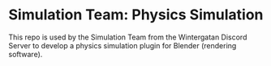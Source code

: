 # Simulation Team: Physics Simulation

This repo is used by the Simulation Team from the Wintergatan Discord Server to develop a physics simulation plugin for Blender (rendering software).
